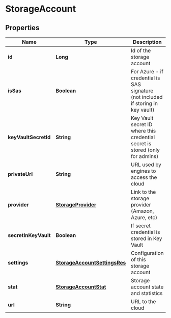 
# StorageAccount

## Properties
Name | Type | Description | Notes
------------ | ------------- | ------------- | -------------
**id** | **Long** | Id of the storage account |  [optional]
**isSas** | **Boolean** | For Azure - if credential is SAS signature (not included if storing in key vault) |  [optional]
**keyVaultSecretId** | **String** | Key Vault secret ID where this credential secret is stored (only for admins) |  [optional]
**privateUrl** | **String** | URL used by engines to access the cloud |  [optional]
**provider** | [**StorageProvider**](StorageProvider.md) | Link to the storage provider (Amazon, Azure, etc) |  [optional]
**secretInKeyVault** | **Boolean** | If secret credential is stored in Key Vault |  [optional]
**settings** | [**StorageAccountSettingsRes**](StorageAccountSettingsRes.md) | Configuration of this storage account |  [optional]
**stat** | [**StorageAccountStat**](StorageAccountStat.md) | Storage account state and statistics |  [optional]
**url** | **String** | URL to the cloud |  [optional]



